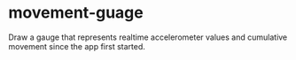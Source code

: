 # movement-guage
Draw a gauge that represents realtime accelerometer values and cumulative movement since the app first started.
